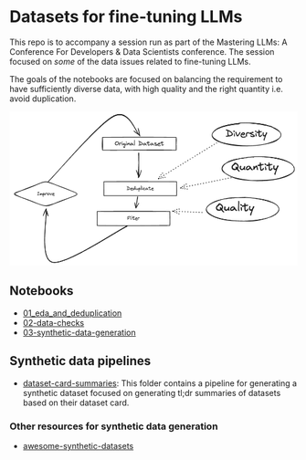 # Datasets for fine-tuning LLMs

This repo is to accompany a session run as part of the Mastering LLMs: A Conference For Developers & Data Scientists conference. The session focused on _some_ of the data issues related to fine-tuning LLMs.

The goals of the notebooks are focused on balancing the requirement to have sufficiently diverse data, with high quality and the right quantity i.e. avoid duplication.

![Diagram showing goals of the notebooks](goals.png)

## Notebooks

- [01_eda_and_deduplication](01_eda_and_deduplication.ipynb)
- [02-data-checks](02-data-checks.ipynb)
- [03-synthetic-data-generation](03-synthetic-data-generation.ipynb)

## Synthetic data pipelines

- [dataset-card-summaries](dataset-card-summaries/): This folder contains a pipeline for generating a synthetic dataset focused on generating tl;dr summaries of datasets based on their dataset card.

### Other resources for synthetic data generation

- [awesome-synthetic-datasets](https://github.com/davanstrien/awesome-synthetic-datasets)
